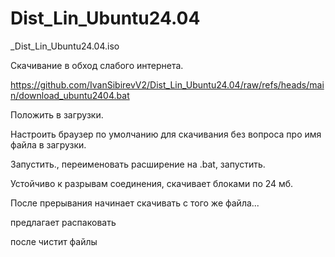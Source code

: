 # Dist_Lin_Ubuntu24.04
_Dist_Lin_Ubuntu24.04.iso

Скачивание в обход слабого интернета.

https://github.com/IvanSibirevV2/Dist_Lin_Ubuntu24.04/raw/refs/heads/main/download_ubuntu2404.bat

Положить в загрузки.

Настроить браузер по умолчанию для скачивания без вопроса про имя файла в загрузки.

Запустить., переименовать расширение на .bat, запустить.

Устойчиво к разрывам соединения, скачивает блоками  по 24 мб.

После прерывания начинает скачивать с того же файла...

предлагает распаковать

после чистит файлы
